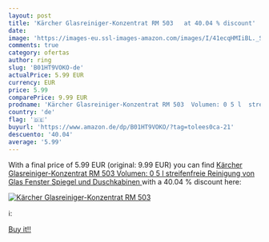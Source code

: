 ```yaml
---
layout: post
title: 'Kärcher Glasreiniger-Konzentrat RM 503   at 40.04 % discount'
date: 
image: 'https://images-eu.ssl-images-amazon.com/images/I/41ecqHMIiBL._SL200_.jpg'
comments: true
category: ofertas
author: ring
slug: 'B01HT9VOKO-de'
actualPrice: 5.99 EUR
currency: EUR
price: 5.99
comparePrice: 9.99 EUR
prodname: 'Kärcher Glasreiniger-Konzentrat RM 503  Volumen: 0 5 l  streifenfreie Reinigung von Glas  Fenster  Spiegel und Duschkabinen '
country: 'de'
flag: '🇩🇪'
buyurl: 'https://www.amazon.de/dp/B01HT9VOKO/?tag=tolees0ca-21'
descuento: '40.04'
average: '5.99'
---
```


With a final price of 5.99 EUR (original: 9.99 EUR) you can find [Kärcher Glasreiniger-Konzentrat RM 503  Volumen: 0 5 l  streifenfreie Reinigung von Glas  Fenster  Spiegel und Duschkabinen ](https://www.amazon.de/dp/B01HT9VOKO/?tag=tolees0ca-21) with a  40.04 % discount here:

[![Kärcher Glasreiniger-Konzentrat RM 503  ](https://images-eu.ssl-images-amazon.com/images/I/41ecqHMIiBL._SL200_.jpg)](https://www.amazon.de/dp/B01HT9VOKO/?tag=tolees0ca-21)

ℹ️:


[Buy it!!](https://www.amazon.de/dp/B01HT9VOKO/?tag=tolees0ca-21)
